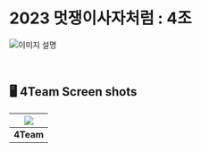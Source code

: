 # **2023 멋쟁이사자처럼 : 4조**

![이미지 설명](https://github.com/lim4373/4Team/assets/114973162/e3f276a7-084b-45a6-8baa-0ea7d062b6a0)




<br>

## 🖥️ **4Team Screen shots**

|<img src=https://github.com/lim4373/4Team/assets/114973162/3cff3a76-3cfd-43b1-9699-a0354fa6b8c8>|
|------|
|<div align="center">**4Team**</div>|
<br>
